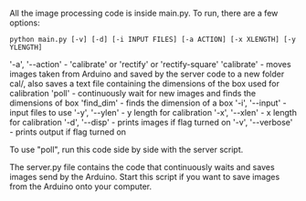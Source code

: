 All the image processing code is inside main.py. To run, there are a few options:

	python main.py [-v] [-d] [-i INPUT FILES] [-a ACTION] [-x XLENGTH] [-y YLENGTH]

'-a', '--action'   - 'calibrate' or 'rectify' or 'rectify-square'
	'calibrate' - moves images taken from Arduino and saved by the server code to a new folder cal/, also saves a text file containing the dimensions of the box used for calibration
	'poll' - continuously wait for new images and finds the dimensions of box
	'find_dim' - finds the dimension of a box
'-i', '--input'    - input files to use
'-y', '--ylen'    - y length for calibration
'-x', '--xlen'    - x length for calibration
'-d', '--disp'     - prints images if flag turned on
'-v', '--verbose'  - prints output if flag turned on

To use "poll", run this code side by side with the server script.

The server.py file contains the code that continuously waits and saves images send by the Arduino. Start this script if you want to save images from the Arduino onto your computer.
